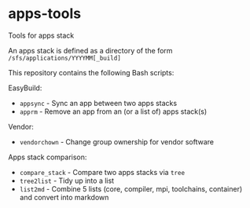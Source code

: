 # apps-tools
Tools for apps stack

An apps stack is defined as a directory of the form
`/sfs/applications/YYYYMM[_build]`

This repository contains the following Bash scripts:

EasyBuild:
- `appsync` - Sync an app between two apps stacks
- `apprm` - Remove an app from an (or a list of) apps stack(s)

Vendor:
- `vendorchown` - Change group ownership for vendor software

Apps stack comparison:
- `compare_stack` - Compare two apps stacks via `tree`
- `tree2list` - Tidy up into a list
- `list2md` - Combine 5 lists (core, compiler, mpi, toolchains, container) and convert into markdown
